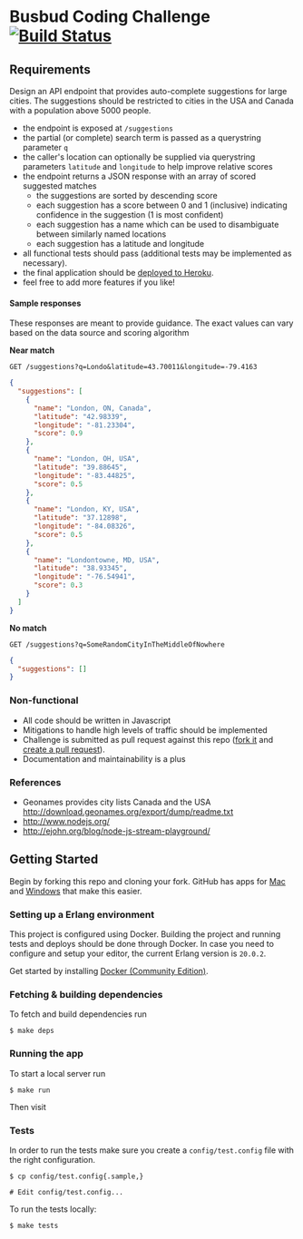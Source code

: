 # Busbud Coding Challenge [![Build Status](https://circleci.com/gh/busbud/coding-challenge-backend-c/tree/master.png?circle-token=6e396821f666083bc7af117113bdf3a67523b2fd)](https://circleci.com/gh/busbud/coding-challenge-backend-c)

## Requirements

Design an API endpoint that provides auto-complete suggestions for large cities.
The suggestions should be restricted to cities in the USA and Canada with a population above 5000 people.

- the endpoint is exposed at `/suggestions`
- the partial (or complete) search term is passed as a querystring parameter `q`
- the caller's location can optionally be supplied via querystring parameters `latitude` and `longitude` to help improve relative scores
- the endpoint returns a JSON response with an array of scored suggested matches
    - the suggestions are sorted by descending score
    - each suggestion has a score between 0 and 1 (inclusive) indicating confidence in the suggestion (1 is most confident)
    - each suggestion has a name which can be used to disambiguate between similarly named locations
    - each suggestion has a latitude and longitude
- all functional tests should pass (additional tests may be implemented as necessary).
- the final application should be [deployed to Heroku](https://devcenter.heroku.com/articles/getting-started-with-nodejs).
- feel free to add more features if you like!

#### Sample responses

These responses are meant to provide guidance. The exact values can vary based on the data source and scoring algorithm

**Near match**

    GET /suggestions?q=Londo&latitude=43.70011&longitude=-79.4163

```json
{
  "suggestions": [
    {
      "name": "London, ON, Canada",
      "latitude": "42.98339",
      "longitude": "-81.23304",
      "score": 0.9
    },
    {
      "name": "London, OH, USA",
      "latitude": "39.88645",
      "longitude": "-83.44825",
      "score": 0.5
    },
    {
      "name": "London, KY, USA",
      "latitude": "37.12898",
      "longitude": "-84.08326",
      "score": 0.5
    },
    {
      "name": "Londontowne, MD, USA",
      "latitude": "38.93345",
      "longitude": "-76.54941",
      "score": 0.3
    }
  ]
}
```

**No match**

    GET /suggestions?q=SomeRandomCityInTheMiddleOfNowhere

```json
{
  "suggestions": []
}
```


### Non-functional

- All code should be written in Javascript
- Mitigations to handle high levels of traffic should be implemented
- Challenge is submitted as pull request against this repo ([fork it](https://help.github.com/articles/fork-a-repo/) and [create a pull request](https://help.github.com/articles/creating-a-pull-request-from-a-fork/)).
- Documentation and maintainability is a plus

### References

- Geonames provides city lists Canada and the USA http://download.geonames.org/export/dump/readme.txt
- http://www.nodejs.org/
- http://ejohn.org/blog/node-js-stream-playground/


## Getting Started

Begin by forking this repo and cloning your fork. GitHub has apps for [Mac](http://mac.github.com/) and
[Windows](http://windows.github.com/) that make this easier.

### Setting up a Erlang environment

This project is configured using Docker. Building the project and running tests
and deploys should be done through Docker. In case you need to configure and
setup your editor, the current Erlang version is `20.0.2`.

Get started by installing [Docker (Community
Edition)](https://docs.docker.com/install/).

### Fetching & building dependencies

To fetch and build dependencies run

```
$ make deps
```

### Running the app

To start a local server run

```
$ make run
```

Then visit [](http://localhost:9000/)

### Tests

In order to run the tests make sure you create a `config/test.config` file with
the right configuration.

```
$ cp config/test.config{.sample,}

# Edit config/test.config...
```

To run the tests locally:

```
$ make tests
```
